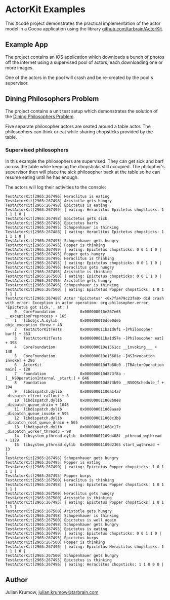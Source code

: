 # ActorKit Examples

This Xcode project demonstrates the practical implementation of the actor model in a Cocoa application using the library [github.com/tarbrain/ActorKit](https://github.com/tarbrain/ActorKit).

## Example App

The project contains an iOS application which downloads a bunch of photos off the internet using a supervised pool of actors, each downloading one or more images.

One of the actors in the pool will crash and be re-created by the pool's supervisor.

## Dining Philosophers Problem

The project contains a unit test setup which demonstrates the solution of the [Dining Philosophers Problem](https://en.wikipedia.org/wiki/Dining_philosophers_problem).

Five separate philosopher actors are seated around a table actor. The philosophers can think or eat while sharing chopsticks provided by the table.

### Supervised philosophers

In this example the philosophers are supervised. They can get sick and barf across the table while keeping the chopsticks still occupied. The philopher's supervisor then will place the sick philosopher back at the table so he can resume eating until he has enough.

The actors will log their activities to the console:

```
TestActorKit[2965:267496] Heraclitus is eating
TestActorKit[2965:267498] Aristotle gets hungry
TestActorKit[2965:267498] Epictetus is eating
TestActorKit[2965:267499] | eating: Heraclitus Epictetus chopsticks: 1 1 1 1 0 |
TestActorKit[2965:267498] Epictetus gets sick
TestActorKit[2965:267498] Epictetus barfs
TestActorKit[2965:267495] Schopenhauer is thinking
TestActorKit[2965:267488] | eating: Heraclitus Epictetus chopsticks: 1 1 1 1 0 |
TestActorKit[2965:267495] Schopenhauer gets hungry
TestActorKit[2965:267495] Popper is thinking
TestActorKit[2965:267499] | eating: Epictetus chopsticks: 0 0 1 1 0 |
TestActorKit[2965:267495] Popper gets hungry
TestActorKit[2965:267496] Heraclitus is thinking
TestActorKit[2965:267495] | eating: Epictetus chopsticks: 0 0 1 1 0 |
TestActorKit[2965:267496] Heraclitus gets hungry
TestActorKit[2965:267496] Aristotle is thinking
TestActorKit[2965:267500] | eating: Epictetus chopsticks: 0 0 1 1 0 |
TestActorKit[2965:267496] Aristotle gets hungry
TestActorKit[2965:267496] Schopenhauer is thinking
TestActorKit[2965:267500] | eating: Epictetus Popper chopsticks: 1 0 1 1 1 |
TestActorKit[2965:267488] Actor 'Epictetus' <0x7fa479c23fa0> did crash with error: Exception in actor operation: org.philosopher.error, 'Epictetus got sick.', at: (
	0   CoreFoundation           0x000000010e267e65 __exceptionPreprocess + 165
	1   libobjc.A.dylib          0x000000010dce0deb objc_exception_throw + 48
	2   TestActorKitTests        0x000000011ba1d6f1 -[Philosopher barf] + 353
	3   TestActorKitTests        0x000000011ba1d57e -[Philosopher eat] + 398
	4   CoreFoundation           0x000000010e1561cc __invoking___ + 140
	5   CoreFoundation           0x000000010e15601e -[NSInvocation invoke] + 286
	6   ActorKit                 0x000000010d7b80c0 -[TBActorOperation main] + 128
	7   Foundation               0x000000010d873f8a -[__NSOperationInternal _start:] + 646
	8   Foundation               0x000000010d873b9b __NSOQSchedule_f + 194
	9   libdispatch.dylib        0x00000001106a14a7 _dispatch_client_callout + 8
	10  libdispatch.dylib        0x000000011068b0e8 _dispatch_queue_drain + 1048
	11  libdispatch.dylib        0x000000011068aaa0 _dispatch_queue_invoke + 595
	12  libdispatch.dylib        0x000000011068c3b8 _dispatch_root_queue_drain + 565
	13  libdispatch.dylib        0x000000011068c17c _dispatch_worker_thread3 + 98
	14  libsystem_pthread.dylib  0x00000001109d468f _pthread_wqthread + 1129
	15  libsystem_pthread.dylib  0x00000001109d2365 start_wqthread + 13
)
TestActorKit[2965:267496] Schopenhauer gets hungry
TestActorKit[2965:267495] Popper is eating
TestActorKit[2965:267499] | eating: Epictetus Popper chopsticks: 1 0 1 1 1 |
TestActorKit[2965:267495] Popper burps
TestActorKit[2965:267500] Heraclitus is thinking
TestActorKit[2965:267498] | eating: Epictetus Popper chopsticks: 1 0 1 1 1 |
TestActorKit[2965:267500] Heraclitus gets hungry
TestActorKit[2965:267500] Aristotle is thinking
TestActorKit[2965:267495] | eating: Epictetus Popper chopsticks: 1 0 1 1 1 |
TestActorKit[2965:267500] Aristotle gets hungry
TestActorKit[2965:267498] Schopenhauer is thinking
TestActorKit[2965:267500] Epictetus is well again
TestActorKit[2965:267498] Schopenhauer gets hungry
TestActorKit[2965:267495] Epictetus is eating
TestActorKit[2965:267499] | eating: Epictetus chopsticks: 0 0 1 1 0 |
TestActorKit[2965:267495] Epictetus burps
TestActorKit[2965:267500] Popper is thinking
TestActorKit[2965:267496] | eating: Epictetus Heraclitus chopsticks: 1 1 1 1 0 |
TestActorKit[2965:267500] Schopenhauer gets hungry
TestActorKit[2965:267495] Epictetus is thinking
TestActorKit[2965:267496] | eating: Heraclitus chopsticks: 1 1 0 0 0 |
```

## Author

Julian Krumow, julian.krumow@tarbrain.com